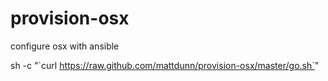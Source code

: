 provision-osx
=============

configure osx with ansible

sh -c "\`curl https://raw.github.com/mattdunn/provision-osx/master/go.sh`"

